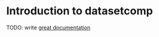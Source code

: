 # Introduction to datasetcomp

TODO: write [great documentation](http://jacobian.org/writing/what-to-write/)
